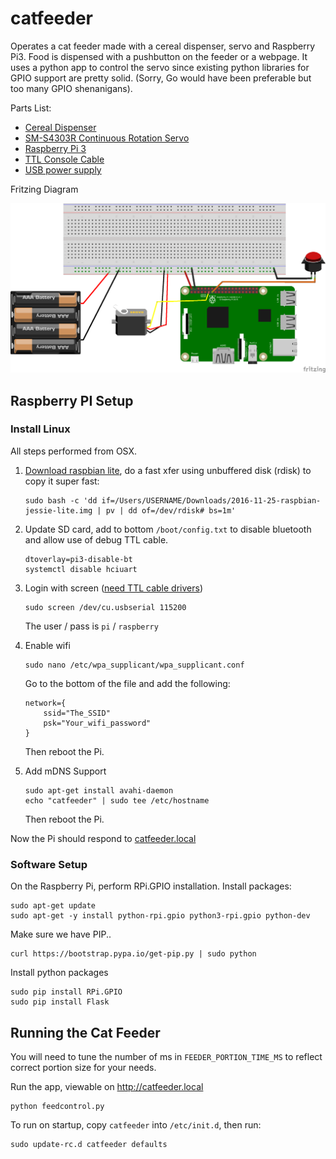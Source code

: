 # catfeeder

Operates a cat feeder made with a cereal dispenser, servo and Raspberry Pi3. Food is dispensed with a pushbutton on the feeder or a webpage. It uses a python app to control the servo since existing python libraries for GPIO support are pretty solid. (Sorry, Go would have been preferable but too many GPIO shenanigans).

Parts List:

* [Cereal Dispenser](https://www.amazon.com/gp/product/B0009MGQUC/ref=oh_aui_detailpage_o06_s00?ie=UTF8&psc=1)
* [SM-S4303R Continuous Rotation Servo](https://www.amazon.com/gp/product/B00X7BPI1K/ref=oh_aui_detailpage_o01_s01?ie=UTF8&psc=1)
* [Raspberry Pi 3](https://www.amazon.com/Raspberry-Pi-896-8660-Model-Motherboard/dp/B01CD5VC92/ref=sr_1_1?s=pc&ie=UTF8&qid=1483931167&sr=1-1&keywords=raspberry+pi3)
* [TTL Console Cable](https://www.adafruit.com/product/954)
* [USB power supply](https://www.amazon.com/gp/product/B00OY7HR1U/ref=oh_aui_detailpage_o03_s00?ie=UTF8&psc=1)

Fritzing Diagram

<img src="catfeeder.png" width="640px" />

## Raspberry PI Setup

### Install Linux

All steps performed from OSX.

1. [Download raspbian lite](https://downloads.raspberrypi.org/raspbian_lite_latest), do a fast xfer using unbuffered disk (rdisk) to copy it super fast:
    ```
    sudo bash -c 'dd if=/Users/USERNAME/Downloads/2016-11-25-raspbian-jessie-lite.img | pv | dd of=/dev/rdisk# bs=1m'
    ```

2. Update SD card, add to bottom `/boot/config.txt` to disable bluetooth and allow use of debug TTL cable.
    ```
    dtoverlay=pi3-disable-bt
    systemctl disable hciuart
    ```

3. Login with screen ([need TTL cable drivers](https://learn.adafruit.com/adafruits-raspberry-pi-lesson-5-using-a-console-cable/software-installation-mac))
    ```
    sudo screen /dev/cu.usbserial 115200
    ```

    The user / pass is `pi` / `raspberry`

4. Enable wifi
    ```
    sudo nano /etc/wpa_supplicant/wpa_supplicant.conf
    ```
    Go to the bottom of the file and add the following:

    ```
    network={
        ssid="The_SSID"
        psk="Your_wifi_password"
    }
    ```

    Then reboot the Pi.

5. Add mDNS Support
    ```
    sudo apt-get install avahi-daemon
    echo "catfeeder" | sudo tee /etc/hostname
    ```

    Then reboot the Pi.

Now the Pi should respond to [catfeeder.local](http://catfeeder.local)

### Software Setup

On the Raspberry Pi, perform RPi.GPIO installation. Install packages:

```
sudo apt-get update
sudo apt-get -y install python-rpi.gpio python3-rpi.gpio python-dev
```

Make sure we have PIP..

```
curl https://bootstrap.pypa.io/get-pip.py | sudo python
```

Install python packages

```
sudo pip install RPi.GPIO
sudo pip install Flask
```

## Running the Cat Feeder

You will need to tune the number of ms in `FEEDER_PORTION_TIME_MS` to reflect correct portion size for your needs.

Run the app, viewable on http://catfeeder.local

```
python feedcontrol.py
```

To run on startup, copy `catfeeder` into `/etc/init.d`, then run:

```
sudo update-rc.d catfeeder defaults
```
